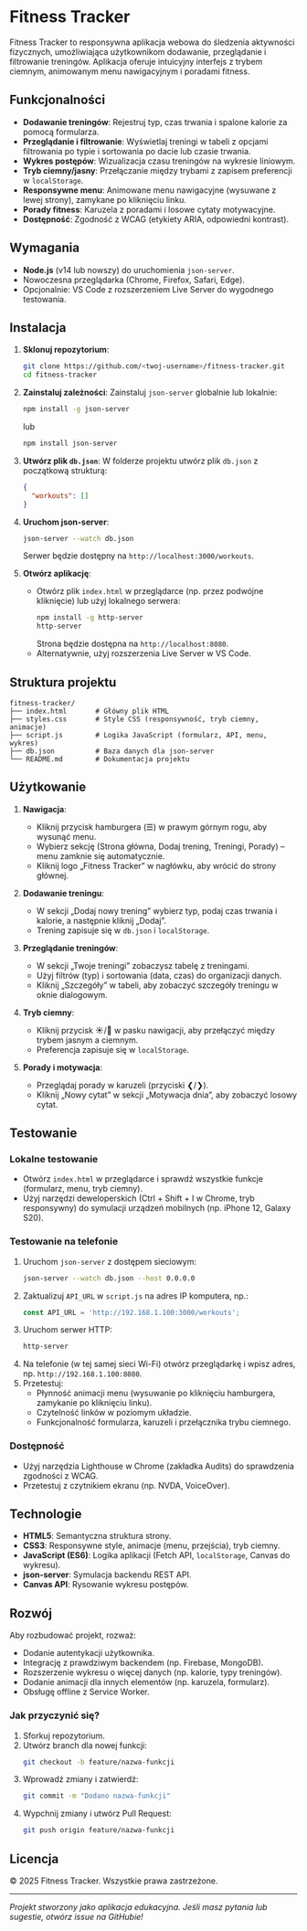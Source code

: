 # Fitness Tracker

Fitness Tracker to responsywna aplikacja webowa do śledzenia aktywności fizycznych, umożliwiająca użytkownikom dodawanie, przeglądanie i filtrowanie treningów. Aplikacja oferuje intuicyjny interfejs z trybem ciemnym, animowanym menu nawigacyjnym i poradami fitness.

## Funkcjonalności

- **Dodawanie treningów**: Rejestruj typ, czas trwania i spalone kalorie za pomocą formularza.
- **Przeglądanie i filtrowanie**: Wyświetlaj treningi w tabeli z opcjami filtrowania po typie i sortowania po dacie lub czasie trwania.
- **Wykres postępów**: Wizualizacja czasu treningów na wykresie liniowym.
- **Tryb ciemny/jasny**: Przełączanie między trybami z zapisem preferencji w `localStorage`.
- **Responsywne menu**: Animowane menu nawigacyjne (wysuwane z lewej strony), zamykane po kliknięciu linku.
- **Porady fitness**: Karuzela z poradami i losowe cytaty motywacyjne.
- **Dostępność**: Zgodność z WCAG (etykiety ARIA, odpowiedni kontrast).

## Wymagania

- **Node.js** (v14 lub nowszy) do uruchomienia `json-server`.
- Nowoczesna przeglądarka (Chrome, Firefox, Safari, Edge).
- Opcjonalnie: VS Code z rozszerzeniem Live Server do wygodnego testowania.

## Instalacja

1. **Sklonuj repozytorium**:
   ```bash
   git clone https://github.com/<twoj-username>/fitness-tracker.git
   cd fitness-tracker
   ```

2. **Zainstaluj zależności**:
   Zainstaluj `json-server` globalnie lub lokalnie:
   ```bash
   npm install -g json-server
   ```
   lub
   ```bash
   npm install json-server
   ```

3. **Utwórz plik `db.json`**:
   W folderze projektu utwórz plik `db.json` z początkową strukturą:
   ```json
   {
     "workouts": []
   }
   ```

4. **Uruchom json-server**:
   ```bash
   json-server --watch db.json
   ```
   Serwer będzie dostępny na `http://localhost:3000/workouts`.

5. **Otwórz aplikację**:
   - Otwórz plik `index.html` w przeglądarce (np. przez podwójne kliknięcie) lub użyj lokalnego serwera:
     ```bash
     npm install -g http-server
     http-server
     ```
     Strona będzie dostępna na `http://localhost:8080`.
   - Alternatywnie, użyj rozszerzenia Live Server w VS Code.

## Struktura projektu

```
fitness-tracker/
├── index.html       # Główny plik HTML
├── styles.css       # Style CSS (responsywność, tryb ciemny, animacje)
├── script.js        # Logika JavaScript (formularz, API, menu, wykres)
├── db.json          # Baza danych dla json-server
└── README.md        # Dokumentacja projektu
```

## Użytkowanie

1. **Nawigacja**:
   - Kliknij przycisk hamburgera (☰) w prawym górnym rogu, aby wysunąć menu.
   - Wybierz sekcję (Strona główna, Dodaj trening, Treningi, Porady) – menu zamknie się automatycznie.
   - Kliknij logo „Fitness Tracker” w nagłówku, aby wrócić do strony głównej.

2. **Dodawanie treningu**:
   - W sekcji „Dodaj nowy trening” wybierz typ, podaj czas trwania i kalorie, a następnie kliknij „Dodaj”.
   - Trening zapisuje się w `db.json` i `localStorage`.

3. **Przeglądanie treningów**:
   - W sekcji „Twoje treningi” zobaczysz tabelę z treningami.
   - Użyj filtrów (typ) i sortowania (data, czas) do organizacji danych.
   - Kliknij „Szczegóły” w tabeli, aby zobaczyć szczegóły treningu w oknie dialogowym.

4. **Tryb ciemny**:
   - Kliknij przycisk ☀️/🌙 w pasku nawigacji, aby przełączyć między trybem jasnym a ciemnym.
   - Preferencja zapisuje się w `localStorage`.

5. **Porady i motywacja**:
   - Przeglądaj porady w karuzeli (przyciski ❮/❯).
   - Kliknij „Nowy cytat” w sekcji „Motywacja dnia”, aby zobaczyć losowy cytat.

## Testowanie

### Lokalne testowanie
- Otwórz `index.html` w przeglądarce i sprawdź wszystkie funkcje (formularz, menu, tryb ciemny).
- Użyj narzędzi deweloperskich (Ctrl + Shift + I w Chrome, tryb responsywny) do symulacji urządzeń mobilnych (np. iPhone 12, Galaxy S20).

### Testowanie na telefonie
1. Uruchom `json-server` z dostępem sieciowym:
   ```bash
   json-server --watch db.json --host 0.0.0.0
   ```
2. Zaktualizuj `API_URL` w `script.js` na adres IP komputera, np.:
   ```javascript
   const API_URL = 'http://192.168.1.100:3000/workouts';
   ```
3. Uruchom serwer HTTP:
   ```bash
   http-server
   ```
4. Na telefonie (w tej samej sieci Wi-Fi) otwórz przeglądarkę i wpisz adres, np. `http://192.168.1.100:8080`.
5. Przetestuj:
   - Płynność animacji menu (wysuwanie po kliknięciu hamburgera, zamykanie po kliknięciu linku).
   - Czytelność linków w poziomym układzie.
   - Funkcjonalność formularza, karuzeli i przełącznika trybu ciemnego.

### Dostępność
- Użyj narzędzia Lighthouse w Chrome (zakładka Audits) do sprawdzenia zgodności z WCAG.
- Przetestuj z czytnikiem ekranu (np. NVDA, VoiceOver).

## Technologie

- **HTML5**: Semantyczna struktura strony.
- **CSS3**: Responsywne style, animacje (menu, przejścia), tryb ciemny.
- **JavaScript (ES6)**: Logika aplikacji (Fetch API, `localStorage`, Canvas do wykresu).
- **json-server**: Symulacja backendu REST API.
- **Canvas API**: Rysowanie wykresu postępów.

## Rozwój

Aby rozbudować projekt, rozważ:
- Dodanie autentykacji użytkownika.
- Integrację z prawdziwym backendem (np. Firebase, MongoDB).
- Rozszerzenie wykresu o więcej danych (np. kalorie, typy treningów).
- Dodanie animacji dla innych elementów (np. karuzela, formularz).
- Obsługę offline z Service Worker.

### Jak przyczynić się?
1. Sforkuj repozytorium.
2. Utwórz branch dla nowej funkcji:
   ```bash
   git checkout -b feature/nazwa-funkcji
   ```
3. Wprowadź zmiany i zatwierdź:
   ```bash
   git commit -m "Dodano nazwa-funkcji"
   ```
4. Wypchnij zmiany i utwórz Pull Request:
   ```bash
   git push origin feature/nazwa-funkcji
   ```

## Licencja

© 2025 Fitness Tracker. Wszystkie prawa zastrzeżone.

---

*Projekt stworzony jako aplikacja edukacyjna. Jeśli masz pytania lub sugestie, otwórz issue na GitHubie!*